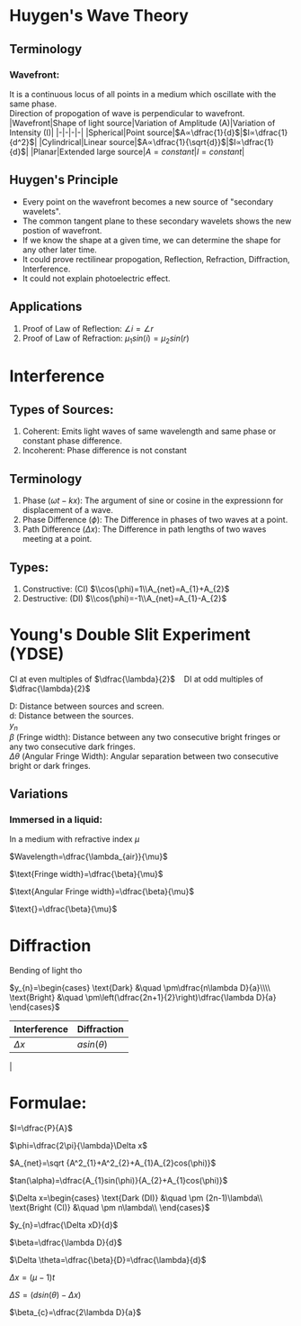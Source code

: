 # Huygen's Wave Theory

## Terminology

### Wavefront:

It is a continuous locus of all points in a medium which oscillate with the same phase.<br>
Direction of propogation of wave is perpendicular to wavefront.<br>
|Wavefront|Shape of light source|Variation of Amplitude (A)|Variation of Intensity (I)|
|-|-|-|-|
|Spherical|Point source|$A∝\dfrac{1}{d}$|$I∝\dfrac{1}{d^2}$|
|Cylindrical|Linear source|$A∝\dfrac{1}{\sqrt{d}}$|$I∝\dfrac{1}{d}$|
|Planar|Extended large source|$A=constant$|$I=constant$|

## Huygen's Principle

* Every point on the wavefront becomes a new source of "secondary wavelets".
* The common tangent plane to these secondary wavelets shows the new postion of wavefront.
* If we know the shape at a given time, we can determine the shape for any other later time.
* It could prove rectilinear propogation, Reflection, Refraction, Diffraction, Interference.
* It could not explain photoelectric effect.

## Applications

1. Proof of Law of Reflection: $\angle i=\angle r$
2. Proof of Law of Refraction: $\mu_{1}sin(i)=\mu_{2}sin(r)$

# Interference

## Types of Sources:

1. Coherent: Emits light waves of same wavelength and same phase or constant phase difference.
2. Incoherent: Phase difference is not constant

## Terminology

1. Phase ($\omega t-kx$): The argument of sine or cosine in the expressionn for displacement of a wave.
2. Phase Difference ($\phi$): The Difference in phases of two waves at a point.
3. Path Difference ($\Delta x$): The Difference in path lengths of two waves meeting at a point.

## Types:

1. Constructive: (CI) $\\cos(\phi)=1\\A_{net}=A_{1}+A_{2}$
2. Destructive: (DI) $\\cos(\phi)=-1\\A_{net}=A_{1}-A_{2}$

# Young's Double Slit Experiment (YDSE)

CI at even  multiples of $\dfrac{\lambda}{2}$
&nbsp;&nbsp; DI at odd  multiples of $\dfrac{\lambda}{2}$

D: Distance between sources and screen.<br>
d: Distance between the sources.<br>
$y_{n}$<br>
$\beta$ (Fringe width): Distance between any two consecutive bright fringes or any two consecutive dark fringes.<br>
$\Delta \theta$ (Angular Fringe Width): Angular separation between two consecutive bright or dark fringes.<br>

## Variations

### Immersed in a liquid:

In a medium with refractive index $\mu$

$Wavelength=\dfrac{\lambda_{air}}{\mu}$

$\text{Fringe width}=\dfrac{\beta}{\mu}$

$\text{Angular Fringe width}=\dfrac{\beta}{\mu}$

$\text{}=\dfrac{\beta}{\mu}$

# Diffraction

Bending of light tho

$y_{n}=\begin{cases}
        \text{Dark} &\quad \pm\dfrac{n\lambda D}{a}\\\\
        \text{Bright} &\quad \pm\left(\dfrac{2n+1}{2}\right)\dfrac{\lambda D}{a}
    \end{cases}$


|Interference|Diffraction|
|-|-|
|$\Delta x$|$a sin(\theta)$
|
# Formulae:

$I=\dfrac{P}{A}$

$\phi=\dfrac{2\pi}{\lambda}\Delta x$

$A_{net}=\sqrt {A^2_{1}+A^2_{2}+A_{1}A_{2}cos(\phi)}$

$tan(\alpha)=\dfrac{A_{1}sin(\phi)}{A_{2}+A_{1}cos(\phi)}$

$\Delta x=\begin{cases}
       \text{Dark (DI)} &\quad \pm (2n-1)\lambda\\
       \text{Bright (CI)} &\quad \pm n\lambda\\
    \end{cases}$

$y_{n}=\dfrac{\Delta xD}{d}$

$\beta=\dfrac{\lambda D}{d}$

$\Delta \theta=\dfrac{\beta}{D}=\dfrac{\lambda}{d}$

$Δx=(μ-1)t$

$ΔS=(dsin(\theta)-Δx)$

$\beta_{c}=\dfrac{2\lambda D}{a}$